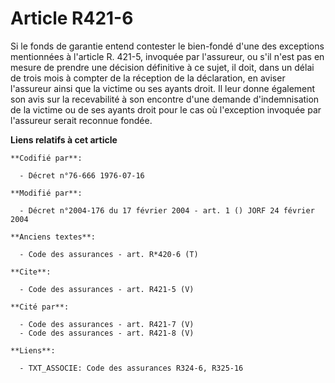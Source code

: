 # Article R421-6

Si le fonds de garantie entend contester le bien-fondé d'une des exceptions mentionnées à l'article R. 421-5, invoquée par
l'assureur, ou s'il n'est pas en mesure de prendre une décision définitive à ce sujet, il doit, dans un délai de trois mois à
compter de la réception de la déclaration, en aviser l'assureur ainsi que la victime ou ses ayants droit. Il leur donne
également son avis sur la recevabilité à son encontre d'une demande d'indemnisation de la victime ou de ses ayants droit pour
le cas où l'exception invoquée par l'assureur serait reconnue fondée.

**Liens relatifs à cet article**

	**Codifié par**:

	  - Décret n°76-666 1976-07-16

	**Modifié par**:

	  - Décret n°2004-176 du 17 février 2004 - art. 1 () JORF 24 février 2004

	**Anciens textes**:

	  - Code des assurances - art. R*420-6 (T)

	**Cite**:

	  - Code des assurances - art. R421-5 (V)

	**Cité par**:

	  - Code des assurances - art. R421-7 (V)
	  - Code des assurances - art. R421-8 (V)

	**Liens**:

	  - TXT_ASSOCIE: Code des assurances R324-6, R325-16
